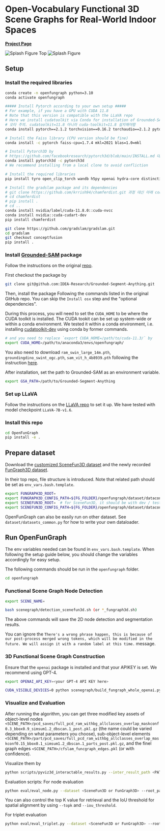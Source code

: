 # Open-Vocabulary Functional 3D Scene Graphs for Real-World Indoor Spaces

[**Project Page**](https://openfungraph.github.io/)

![Splash Figure Top](./assets/teaser_top.jpg)
![Splash Figure](./assets/teaser.png)

## Setup

### Install the required libraries

```bash
conda create -n openfungraph python=3.10
conda activate openfungraph

##### Install Pytorch according to your own setup #####
# For example, if you have a GPU with CUDA 11.8
# Note that this version is compatible with the LLaVA repo
# Here we install cudatoolkit via Conda for installation of Grounded-SAM
# 오타 주의. cudatoolkit=11.8 아니라 cuda-toolkit=11.8 설치해야함
conda install pytorch==2.1.2 torchvision==0.16.2 torchaudio==2.1.2 pytorch-cuda=11.8 cuda-toolkit=11.8 -c pytorch -c nvidia

# Install the Faiss library (CPU version should be fine)
conda install -c pytorch faiss-cpu=1.7.4 mkl=2021 blas=1.0=mkl

# Install Pytorch3D by 
# https://github.com/facebookresearch/pytorch3d/blob/main/INSTALL.md 대신 아래 명령어 사용
conda install pytorch3d -c pytorch3d
# We recommend installing from a local clone to avoid confliction

# Install the required libraries
pip install tyro open_clip_torch wandb h5py openai hydra-core distinctipy pyviz3d line_profiler

# Install the gradslam package and its dependencies
# git clone https://github.com/krrish94/chamferdist.git 과정 대신 아래 conda 명령어 사용
# cd chamferdist
# pip install .
# cd ..
conda install nvidia/label/cuda-11.8.0::cuda-nvcc
conda install nvidia::cuda-cudart-dev
pip install chamferdist

git clone https://github.com/gradslam/gradslam.git
cd gradslam
git checkout conceptfusion
pip install .
```

### Install [Grounded-SAM](https://github.com/IDEA-Research/Grounded-Segment-Anything) package

Follow the instructions on the original [repo](https://github.com/IDEA-Research/Grounded-Segment-Anything#install-without-docker). 

First checkout the package by 

```bash
git clone git@github.com:IDEA-Research/Grounded-Segment-Anything.git
```

Then, install the package Following the commands listed in the original GitHub repo. You can skip the `Install osx` step and the "optional dependencies". 

During this process, you will need to set the `CUDA_HOME` to be where the CUDA toolkit is installed. 
The CUDA tookit can be set up system-wide or within a conda environment. 
We tested it within a conda environment, i.e. installing [cudatoolkit-dev](https://anaconda.org/conda-forge/cudatoolkit-dev) using conda by former commands. 

```bash
# and you need to replace `export CUDA_HOME=/path/to/cuda-11.3/` by 
export CUDA_HOME=/path/to/anaconda3/envs/openfungraph/
```

You also need to download `ram_swin_large_14m.pth`, `groundingdino_swint_ogc.pth`, `sam_vit_h_4b8939.pth` following the instruction [here](https://github.com/IDEA-Research/Grounded-Segment-Anything#label-grounded-sam-with-ram-or-tag2text-for-automatic-labeling). 

After installation, set the path to Grounded-SAM as an environment variable.

```bash
export GSA_PATH=/path/to/Grounded-Segment-Anything
```

### Set up LLaVA

Follow the instructions on the [LLaVA repo](https://github.com/haotian-liu/LLaVA) to set it up. We have tested with model checkpoint `LLaVA-7B-v1.6`.

### Install this repo

```bash
cd OpenFunGraph
pip install -e .
```

## Prepare dataset

Download the [customized SceneFun3D dataset](https://huggingface.co/datasets/OpenFunGraph/SceneFun3D_Graph) and the newly recorded [FunGraph3D dataset](https://huggingface.co/datasets/OpenFunGraph/FunGraph3D). 

In their top repo, file structure is introduced.
Note that related path should be set as ``env_vars.bash.template``.

```bash
export FUNGRAPH3D_ROOT=
export FUNGRAPH3D_CONFIG_PATH=${FG_FOLDER}/openfungraph/dataset/dataconfigs/fungraph3d/fungraph3d.yaml
export SCENEFUN3D_ROOT=  # for SceneFun3D, it should be with dev / test
export SCENEFUN3D_CONFIG_PATH=${FG_FOLDER}/openfungraph/dataset/dataconfigs/scenefun3d/scenefun3d.yaml
```

OpenFunGraph can also be easily run on other dataset. 
See `dataset/datasets_common.py` for how to write your own dataloader. 

## Run OpenFunGraph

The env variables needed can be found in `env_vars.bash.template`. 
When following the setup guide below, you should change the variables accordingly for easy setup. 

The following commands should be run in the `openfungraph` folder.

```bash
cd openfungraph
```

### Functional Scene Graph Node Detection

```bash
export SCENE_NAME=

bash scenegraph/detection_scenefun3d.sh (or *_fungraph3d.sh)
```

The above commands will save the 2D node detection and segmentation results.

You can ignore the `There's a wrong phrase happen, this is because of our post-process merged wrong tokens, which will be modified in the future. We will assign it with a random label at this time.` message. 

### 3D Functional Scene Graph Construction

Ensure that the `openai` package is installed and that your APIKEY is set. We recommend using GPT-4.
```bash
export OPENAI_API_KEY=<your GPT-4 API KEY here>
```

```bash
CUDA_VISIBLE_DEVICES=0 python scenegraph/build_fungraph_whole_openai.py --dataset_root ${SCENEFUN3D_ROOT} ``or`` ${FUNGRAPH3D_ROOT}  --scene_name ${SCENE_NAME} --mapfile ``<SCENE_PATH>/pcd_saves/full_pcd_ram_withbg_allclasses_overlap_maskconf0.3_bbox0.9_simsum1.2_dbscan.1_post.pkl.gz`` --part_file ``<SCENE_PATH>/part/pcd_saves/full_pcd_ram_withbg_allclasses_overlap_maskconf0.15_bbox0.1_simsum1.2_dbscan.1_parts_post.pkl.gz`` 
```

### Visualize and Evaluation

After running the algorithm, you can get three modified key assets of object-level nodes ``<SCENE_PATH>/pcd_saves/full_pcd_ram_withbg_allclasses_overlap_maskconf0.3_bbox0.9_simsum1.2_dbscan.1_post.pkl.gz`` (the name could be varied depending on what parameters you choose), sub-object-level elements ``<SCENE_PATH>/part/pcd_saves/full_pcd_ram_withbg_allclasses_overlap_maskconf0.15_bbox0.1_simsum1.2_dbscan.1_parts_post.pkl.gz``, and the finel graph edges ``<SCENE_PATH>/cfslam_funcgraph_edges.pkl`` (or with confidence).

Visualize them by
```bash
python scripts/pyviz3d_interactable_results.py --inter_result_path <PATH TO OBJECT-LEVEL NODES> --part_result_path <PATH TO SUB-OBJECT-LEVEL ELEMENTS> --edge_file <PATH TO GRAPH EDGES> --pc_path <PATH TO SCENE POINT CLOUD> (--pose_path (only for SCENEFUN3D) <SCENE_PATH>/*_transform.npy) 
```

Evaluation scripts:
For node evaluation
```bash
python eval/eval_node.py --dataset <SceneFun3D or FunGraph3D> --root_path <PATH TO THE DATASET> --scene <SCENE NAME> --video <VIDEO NAME> (--split (only for SCENEFUN3D) <dev or test>)
```

You can also control the top K value for retrieval and the IoU threshold for spatial alignment by using ``--topk`` and ``--iou_threshold``. 

For triplet evaluation
```bash
python eval/eval_triplet.py --dataset <SceneFun3D or FunGraph3D> --root_path <PATH TO THE DATASET> --scene <SCENE NAME> --video <VIDEO NAME> (--split (only for SCENEFUN3D) <dev or test>)
```